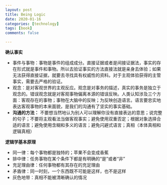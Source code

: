 ```yaml
---
layout: post
title: Being Logic
date: 2020-01-16
categories: [technology]
tags: [book]
comments: false

---
```






**确认事实**

- 事件与事物：事物是事件的组成成分。直接证据或者是间接证据法，事实的存在形式就是事件和事物。所以去验证事实的方法直接法就是亲身去体验；如果无法获得直接证据，就要去寻找具有权威性的资料。对于主观体验获得的主管事实，需要去严格的验证。
- 观念：是对客观世界的主观反应。观念是对事务的描述，真实的事务是独立于观念的。错误观念就是对客观事物偏离本源的错误反映。人类认知涉及三个方面：客观存在的事物；事物在大脑中的反映；为反映创造语言。语言要忠实地表达客观事物的本来面貌，是我们的沟通有了坚实的事实基础。
- **沟通的方法：** 不要想当然地认为别人可以理解你没有直接表达的意思；说完整的句子；不要将主观看法当做客观事实；避免使用双重否定；根据对象选择合适的语言；避免使用含糊和多义的语言；避免闪避式语言；真相（本体真相和逻辑真相）

**逻辑学基本原理**

- 同一律：每个事物都是独特的；苹果不会变成香蕉
- 排中律：任务事物在某个条件下都是有明确的“是”或者“非”
- 充足理由律：任何事物都有其存在的充足理由
- 矛盾律：同一时刻，一个东西既不可能是这样，也不是这样
- 灰色地带：真相不能被清晰确认的情况